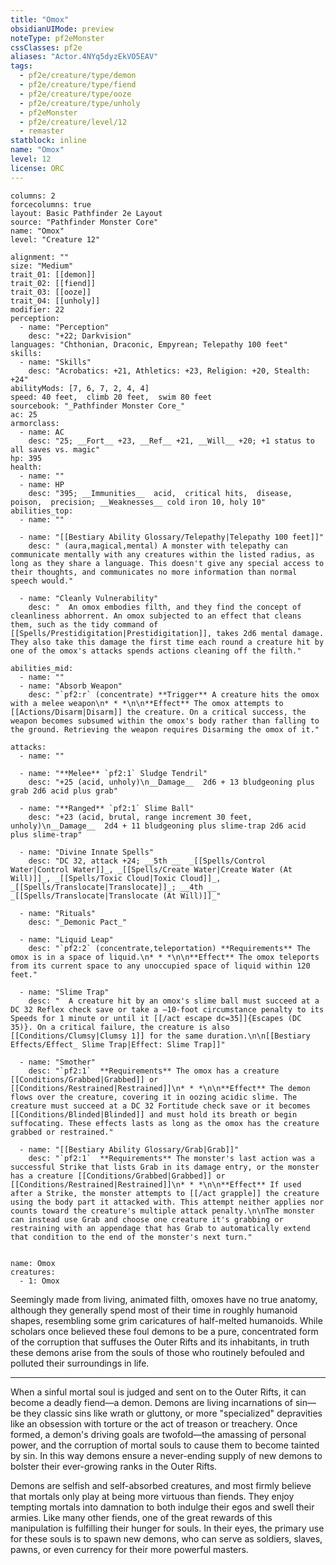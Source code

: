 ```yaml
---
title: "Omox"
obsidianUIMode: preview
noteType: pf2eMonster
cssClasses: pf2e
aliases: "Actor.4NYq5dyzEkVO5EAV" 
tags:
  - pf2e/creature/type/demon
  - pf2e/creature/type/fiend
  - pf2e/creature/type/ooze
  - pf2e/creature/type/unholy
  - pf2eMonster
  - pf2e/creature/level/12
  - remaster
statblock: inline
name: "Omox"
level: 12
license: ORC
---
```


```statblock
columns: 2
forcecolumns: true
layout: Basic Pathfinder 2e Layout
source: "Pathfinder Monster Core"
name: "Omox"
level: "Creature 12"

alignment: ""
size: "Medium"
trait_01: [[demon]]
trait_02: [[fiend]]
trait_03: [[ooze]]
trait_04: [[unholy]]
modifier: 22
perception:
  - name: "Perception"
    desc: "+22; Darkvision"
languages: "Chthonian, Draconic, Empyrean; Telepathy 100 feet"
skills:
  - name: "Skills"
    desc: "Acrobatics: +21, Athletics: +23, Religion: +20, Stealth: +24"
abilityMods: [7, 6, 7, 2, 4, 4]
speed: 40 feet,  climb 20 feet,  swim 80 feet
sourcebook: "_Pathfinder Monster Core_"
ac: 25
armorclass:
  - name: AC
    desc: "25; __Fort__ +23, __Ref__ +21, __Will__ +20; +1 status to all saves vs. magic"
hp: 395
health:
  - name: ""
  - name: HP
    desc: "395; __Immunities__  acid,  critical hits,  disease,  poison,  precision; __Weaknesses__ cold iron 10, holy 10"
abilities_top:
  - name: ""

  - name: "[[Bestiary Ability Glossary/Telepathy|Telepathy 100 feet]]"
    desc: " (aura,magical,mental) A monster with telepathy can communicate mentally with any creatures within the listed radius, as long as they share a language. This doesn't give any special access to their thoughts, and communicates no more information than normal speech would."

  - name: "Cleanly Vulnerability"
    desc: "  An omox embodies filth, and they find the concept of cleanliness abhorrent. An omox subjected to an effect that cleans them, such as the tidy command of [[Spells/Prestidigitation|Prestidigitation]], takes 2d6 mental damage. They also take this damage the first time each round a creature hit by one of the omox's attacks spends actions cleaning off the filth."

abilities_mid:
  - name: ""
  - name: "Absorb Weapon"
    desc: "`pf2:r` (concentrate) **Trigger** A creature hits the omox with a melee weapon\n* * *\n\n**Effect** The omox attempts to [[Actions/Disarm|Disarm]] the creature. On a critical success, the weapon becomes subsumed within the omox's body rather than falling to the ground. Retrieving the weapon requires Disarming the omox of it."

attacks:
  - name: ""

  - name: "**Melee** `pf2:1` Sludge Tendril"
    desc: "+25 (acid, unholy)\n__Damage__  2d6 + 13 bludgeoning plus grab 2d6 acid plus grab"

  - name: "**Ranged** `pf2:1` Slime Ball"
    desc: "+23 (acid, brutal, range increment 30 feet, unholy)\n__Damage__  2d4 + 11 bludgeoning plus slime-trap 2d6 acid plus slime-trap"

  - name: "Divine Innate Spells"
    desc: "DC 32, attack +24; __5th __  _[[Spells/Control Water|Control Water]]_, _[[Spells/Create Water|Create Water (At Will)]]_, _[[Spells/Toxic Cloud|Toxic Cloud]]_, _[[Spells/Translocate|Translocate]]_; __4th __  _[[Spells/Translocate|Translocate (At Will)]]_"

  - name: "Rituals"
    desc: "_Demonic Pact_"

  - name: "Liquid Leap"
    desc: "`pf2:2` (concentrate,teleportation) **Requirements** The omox is in a space of liquid.\n* * *\n\n**Effect** The omox teleports from its current space to any unoccupied space of liquid within 120 feet."

  - name: "Slime Trap"
    desc: "  A creature hit by an omox's slime ball must succeed at a DC 32 Reflex check save or take a –10-foot circumstance penalty to its Speeds for 1 minute or until it [[/act escape dc=35]]{Escapes (DC 35)}. On a critical failure, the creature is also [[Conditions/Clumsy|Clumsy 1]] for the same duration.\n\n[[Bestiary Effects/Effect_ Slime Trap|Effect: Slime Trap]]"

  - name: "Smother"
    desc: "`pf2:1`  **Requirements** The omox has a creature [[Conditions/Grabbed|Grabbed]] or [[Conditions/Restrained|Restrained]]\n* * *\n\n**Effect** The demon flows over the creature, covering it in oozing acidic slime. The creature must succeed at a DC 32 Fortitude check save or it becomes [[Conditions/Blinded|Blinded]] and must hold its breath or begin suffocating. These effects lasts as long as the omox has the creature grabbed or restrained."

  - name: "[[Bestiary Ability Glossary/Grab|Grab]]"
    desc: "`pf2:1`  **Requirements** The monster's last action was a successful Strike that lists Grab in its damage entry, or the monster has a creature [[Conditions/Grabbed|Grabbed]] or [[Conditions/Restrained|Restrained]]\n* * *\n\n**Effect** If used after a Strike, the monster attempts to [[/act grapple]] the creature using the body part it attacked with. This attempt neither applies nor counts toward the creature's multiple attack penalty.\n\nThe monster can instead use Grab and choose one creature it's grabbing or restraining with an appendage that has Grab to automatically extend that condition to the end of the monster's next turn."
 
```

```encounter-table
name: Omox
creatures:
  - 1: Omox
```



Seemingly made from living, animated filth, omoxes have no true anatomy, although they generally spend most of their time in roughly humanoid shapes, resembling some grim caricatures of half-melted humanoids. While scholars once believed these foul demons to be a pure, concentrated form of the corruption that suffuses the Outer Rifts and its inhabitants, in truth these demons arise from the souls of those who routinely befouled and polluted their surroundings in life.

* * *

When a sinful mortal soul is judged and sent on to the Outer Rifts, it can become a deadly fiend—a demon. Demons are living incarnations of sin—be they classic sins like wrath or gluttony, or more "specialized" depravities like an obsession with torture or the act of treason or treachery. Once formed, a demon's driving goals are twofold—the amassing of personal power, and the corruption of mortal souls to cause them to become tainted by sin. In this way demons ensure a never-ending supply of new demons to bolster their ever-growing ranks in the Outer Rifts.

Demons are selfish and self-absorbed creatures, and most firmly believe that mortals only play at being more virtuous than fiends. They enjoy tempting mortals into damnation to both indulge their egos and swell their armies. Like many other fiends, one of the great rewards of this manipulation is fulfilling their hunger for souls. In their eyes, the primary use for these souls is to spawn new demons, who can serve as soldiers, slaves, pawns, or even currency for their more powerful masters.
